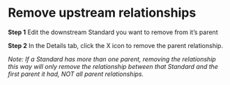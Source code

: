 # Remove upstream relationships

**Step 1** Edit the downstream Standard you want to remove from it’s parent

**Step 2** In the Details tab, click the X icon to remove the parent relationship.

*Note: If a Standard has more than one parent, removing the relationship this way will only remove the relationship between that Standard and the first parent it had, NOT all parent relationships.*
